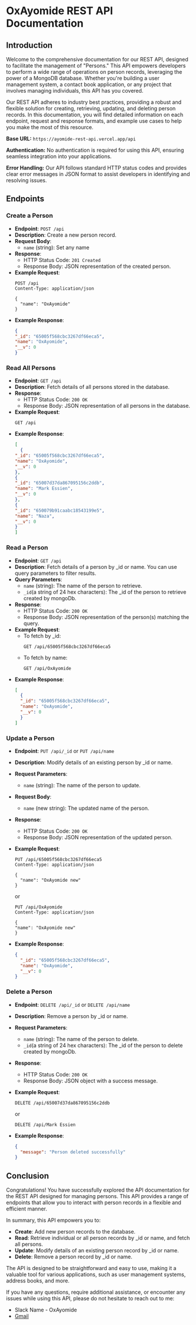 # OxAyomide REST API Documentation

## Introduction

Welcome to the comprehensive documentation for our REST API, designed to facilitate the management of "Persons." This API empowers developers to perform a wide range of operations on person records, leveraging the power of a MongoDB database. Whether you're building a user management system, a contact book application, or any project that involves managing individuals, this API has you covered.

Our REST API adheres to industry best practices, providing a robust and flexible solution for creating, retrieving, updating, and deleting person records. In this documentation, you will find detailed information on each endpoint, request and response formats, and example use cases to help you make the most of this resource.

**Base URL:** `https://ayomide-rest-api.vercel.app/api`

**Authentication:** No authentication is required for using this API, ensuring seamless integration into your applications.

**Error Handling:** Our API follows standard HTTP status codes and provides clear error messages in JSON format to assist developers in identifying and resolving issues.


## Endpoints

### Create a Person

- **Endpoint**: `POST /api`
- **Description**: Create a new person record.
- **Request Body**:
  - `name` (string): Set any name
- **Response**:
  - HTTP Status Code: `201 Created`
  - Response Body: JSON representation of the created person.
- **Example Request**:
  ```http
  POST /api
  Content-Type: application/json

  {
    "name": "OxAyomide"
  }
  ```
- **Example Response**:
  ```json
  {
  "_id": "65005f568cbc3267df66eca5",
  "name": "OxAyomide",
  "__v": 0
  }
  ```

### Read All Persons

- **Endpoint**: `GET /api`
- **Description**: Fetch details of all persons stored in the database.
- **Response**:
  - HTTP Status Code: `200 OK`
  - Response Body: JSON representation of all persons in the database.
- **Example Request**:
  ```http
  GET /api
  ```
- **Example Response**:
  ```json
  [
    {
  "_id": "65005f568cbc3267df66eca5",
  "name": "OxAyomide",
  "__v": 0
  },
  {
  "_id": "65007d37da867095156c2ddb",
  "name": "Mark Essien",
  "__v": 0
  },
  {
  "_id": "650079b91caabc18543199e5",
  "name": "Naza",
  "__v": 0
  }
  ]
  ```

### Read a Person

- **Endpoint**: `GET /api`
- **Description**: Fetch details of a person by _id or name. You can use query parameters to filter results.
- **Query Parameters**:
  - `name` (string): The name of the person to retrieve.
  - `_id`(a string of 24 hex characters): The _id of the person to retrieve created by mongoDb.
- **Response**:
  - HTTP Status Code: `200 OK`
  - Response Body: JSON representation of the person(s) matching the query.
- **Example Request**:
  - To fetch by _id:
    ```http
    GET /api/65005f568cbc3267df66eca5
    ```
  - To fetch by name:
    ```http
    GET /api/OxAyomide
    ```
- **Example Response**:
  ```json
  [
    {
    "_id": "65005f568cbc3267df66eca5",
    "name": "OxAyomide",
    "__v": 0
    }
  ]
  ```

### Update a Person

- **Endpoint**: `PUT /api/_id` or `PUT /api/name`
- **Description**: Modify details of an existing person by _id or name.
- **Request Parameters**:
  - `name` (string): The name of the person to update.
- **Request Body**:
  - `name` (new string): The updated name of the person.
- **Response**:
  - HTTP Status Code: `200 OK`
  - Response Body: JSON representation of the updated person.
- **Example Request**:
  ```http
  PUT /api/65005f568cbc3267df66eca5
  Content-Type: application/json

  {
    "name": "OxAyomide new"
  }
  ```
  or

    ```http
  PUT /api/OxAyomide
  Content-Type: application/json

  {
    "name": "OxAyomide new"
  }
  ```
- **Example Response**:
  ```json
  {
    "_id": "65005f568cbc3267df66eca5",
    "name": "OxAyomide",
    "__v": 0
  }
  ```

### Delete a Person

- **Endpoint**: `DELETE /api/_id` or `DELETE /api/name`
- **Description**: Remove a person by _id or name.
- **Request Parameters**:
  - `name` (string): The name of the person to delete.
  - `_id`(a string of 24 hex characters): The _id of the person to delete created by mongoDb.
- **Response**:
  - HTTP Status Code: `200 OK`
  - Response Body: JSON object with a success message.
- **Example Request**:
  ```http
  DELETE /api/65007d37da867095156c2ddb
  ```
  or 

    ```http
  DELETE /api/Mark Essien
  ```
- **Example Response**:
  ```json
  {
    "message": "Person deleted successfully"
  }
  ```

## Conclusion

Congratulations! You have successfully explored the API documentation for the REST API designed for managing persons. This API provides a range of endpoints that allow you to interact with person records in a flexible and efficient manner.

In summary, this API empowers you to:

- **Create**: Add new person records to the database.
- **Read**: Retrieve individual or all person records by _id or name, and fetch all persons.
- **Update**: Modify details of an existing person record by _id or name.
- **Delete**: Remove a person record by _id or name.

The API is designed to be straightforward and easy to use, making it a valuable tool for various applications, such as user management systems, address books, and more.

If you have any questions, require additional assistance, or encounter any issues while using this API, please do not hesitate to reach out to me:

+ Slack Name - OxAyomide
+ [Gmail](mailto:alukoayomide623@gmail.com)